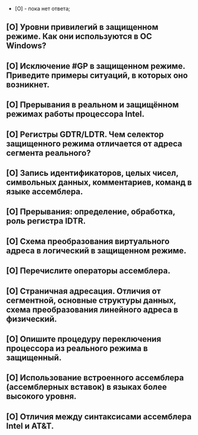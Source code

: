 * [O] - пока нет ответа;
## ​[O] Уровни привилегий в защищенном режиме. Как они используются в ОС Windows?
## ​[O] Исключение #GP в защищенном режиме. Приведите примеры ситуаций, в которых оно возникнет.
## ​[O] Прерывания в реальном и защищённом режимах работы процессора Intel.
## ​[O] Регистры GDTR/LDTR. Чем селектор защищенного режима отличается от адреса сегмента реального?
## ​[O] Запись идентификаторов, целых чисел, символьных данных, комментариев, команд в языке ассемблера.
## ​[O] Прерывания: определение, обработка, роль регистра IDTR.
## ​[O] Схема преобразования виртуального адреса в логический в защищенном режиме.
## ​[O] Перечислите операторы ассемблера.
## ​[O] Страничная адресация. Отличия от сегментной, основные структуры данных, схема преобразования линейного адреса в физический.
## ​[O] Опишите процедуру переключения процессора из реального режима в защищенный.
## ​[O] Использование встроенного ассемблера (ассемблерных вставок) в языках более высокого уровня.
## ​[O] Отличия между синтаксисами ассемблера Intel и AT&T.
